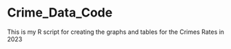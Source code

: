 # Crime_Data_Code
This is my R script for creating the graphs and tables for the Crimes Rates in 2023
